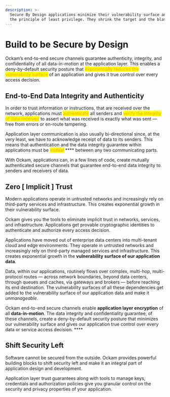 ```yaml
---
description: >-
  Secure By Design applications minimize their vulnerability surface and embrace
  the principle of least privilege. They shrink the target and the blast radius.
---
```


# Build to be Secure by Design

Ockam’s end-to-end secure channels guarantee authenticity, integrity, and confidentiality of all data-in-motion at the application layer. This enables a deny-by-default security posture that <mark style="color:orange;">exponentially reduces the vulnerability surface</mark> of an application and gives it true control over every access decision.

## End-to-End Data Integrity and Authenticity <a href="#end-to-end" id="end-to-end"></a>

In order to trust information or instructions, that are received over the network, applications must <mark style="color:orange;">authenticate</mark> all senders and <mark style="color:orange;">verify the integrity of data received</mark> to assert what was received is exactly what was sent — free from errors or en-route tampering.

Application layer communication is also usually bi-directional since, at the very least, we have to acknowledge receipt of data to its senders. This means that authentication and the data integrity guarantee within applications must be <mark style="color:orange;">mutual</mark> **** between any two communicating parts.

With Ockam, applications can, in a few lines of code, create mutually authenticated secure channels that guarantee end-to-end data integrity to senders and receivers of data.





## Zero \[ Implicit ] Trust

Modern applications operate in untrusted networks and increasingly rely on third-party services and infrastructure. This creates exponential growth in their vulnerability surface.

Ockam gives you the tools to eliminate implicit trust in networks, services, and infrastructure. Applications get provable cryptographic identities to authenticate and authorize every access decision.

Applications have moved out of enterprise data centers into multi-tenant cloud and edge environments. They operate in untrusted networks and increasingly rely on third-party managed services and infrastructure. This creates exponential growth in the **vulnerability surface of our application data**.

Data, within our applications, routinely flows over complex, multi-hop, multi-protocol routes — across network boundaries, beyond data centers, through queues and caches, via gateways and brokers — before reaching its end destination. The vulnerability surfaces of all these dependencies get added to the vulnerability surface of our application data and make it _unmanageable_.

Ockam end-to-end secure channels enable **application layer encryption** of all **data-in-motion**. The data integrity and confidentiality guarantee, of these channels, create a deny-by-default security posture that minimizes our vulnerability surface and gives our application true control over every data or service access decision. ****&#x20;

## Shift Security Left

Software cannot be secured from the outside. Ockam provides powerful building blocks to shift security left and make it an integral part of application design and development.

Application layer trust guarantees along with tools to manage keys, credentials and authorization policies give you granular control on the security and privacy properties of your application.

##

